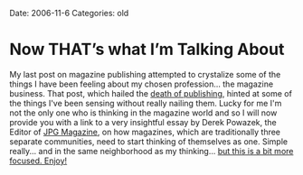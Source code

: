 Date: 2006-11-6
Categories: old

# Now THAT’s what I’m Talking About

My last post on magazine publishing attempted to crystalize some of the things I have been feeling about my chosen profession... the magazine business.  That post, which hailed the <a href="http://www.bluepear.org/main/index.php/archives/45">death of publishing</a>, hinted at some of the things I've been sensing without really nailing them.  Lucky for me I'm not the only one who is thinking in the magazine world and so I will now provide you with a link to a very insightful essay by Derek Powazek, the Editor of <a href="http://jpgmag.com/">JPG Magazine</a>, on how magazines, which are traditionally three separate communities, need to start thinking of themselves as one.  Simple really... and in the same neighborhood as my thinking... <a href="http://www.8020publishing.com/blog/2006/10/three_communities.html">but this is a bit more focused.  Enjoy!</a>
